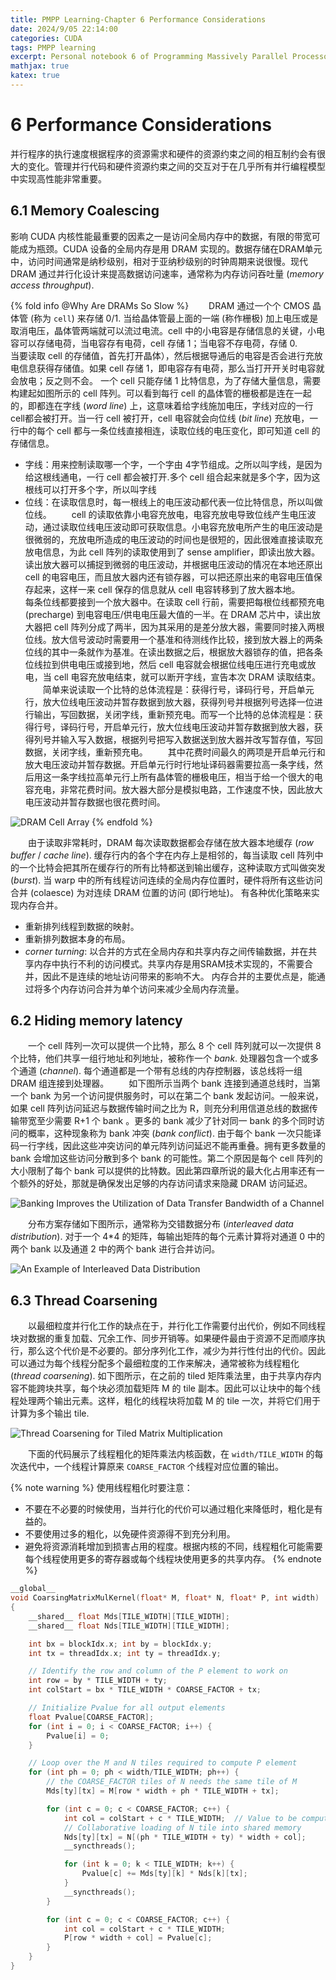 ```yaml
---
title: PMPP Learning-Chapter 6 Performance Considerations
date: 2024/9/05 22:14:00
categories: CUDA
tags: PMPP learning
excerpt: Personal notebook 6 of Programming Massively Parallel Processors.
mathjax: true
katex: true
---
```


# 6 Performance Considerations

并行程序的执行速度根据程序的资源需求和硬件的资源约束之间的相互制约会有很大的变化。管理并行代码和硬件资源约束之间的交互对于在几乎所有并行编程模型中实现高性能非常重要。

## 6.1 Memory Coalescing

影响 CUDA 内核性能最重要的因素之一是访问全局内存中的数据，有限的带宽可能成为瓶颈。CUDA 设备的全局内存是用 DRAM 实现的。数据存储在DRAM单元中，访问时间通常是纳秒级别，相对于亚纳秒级别的时钟周期来说很慢。现代 DRAM 通过并行化设计来提高数据访问速率，通常称为内存访问吞吐量 (*memory access throughput*).

{% fold info @Why Are DRAMs So Slow %}
&emsp;&emsp;DRAM 通过一个个 CMOS 晶体管 (称为 `cell`) 来存储 0/1. 当给晶体管最上面的一端 (称作栅极) 加上电压或是取消电压，晶体管两端就可以流过电流。cell 中的小电容是存储信息的关键，小电容可以存储电荷，当电容存有电荷，cell 存储 1；当电容不存电荷，存储 0.
&emsp;&emsp;当要读取 cell 的存储值，首先打开晶体），然后根据导通后的电容是否会进行充放电信息获得存储值。如果 cell 存储 1，即电容存有电荷，那么当打开开关时电容就会放电；反之则不会。
一个 cell 只能存储 1 比特信息，为了存储大量信息，需要构建起如图所示的 cell 阵列。可以看到每行 cell 的晶体管的栅极都是连在一起的，即都连在字线 (*word line*) 上，这意味着给字线施加电压，字线对应的一行cell都会被打开。当一行 cell 被打开，cell 电容就会向位线 (*bit line*) 充放电，一行中的每个 cell 都与一条位线直接相连，读取位线的电压变化，即可知道 cell 的存储信息。
- 字线：用来控制读取哪一个字，一个字由 4字节组成。之所以叫字线，是因为给这根线通电，一行 cell 都会被打开.多个 cell 组合起来就是多个字，因为这根线可以打开多个字，所以叫字线
- 位线：在读取信息时，每一根线上的电压波动都代表一位比特信息，所以叫做位线。
&emsp;&emsp;cell 的读取依靠小电容充放电，电容充放电导致位线产生电压波动，通过读取位线电压波动即可获取信息。小电容充放电所产生的电压波动是很微弱的，充放电所造成的电压波动的时间也是很短的，因此很难直接读取充放电信息，为此 cell 阵列的读取使用到了 sense amplifier，即读出放大器。读出放大器可以捕捉到微弱的电压波动，并根据电压波动的情况在本地还原出 cell 的电容电压，而且放大器内还有锁存器，可以把还原出来的电容电压值保存起来，这样一来 cell 保存的信息就从 cell 电容转移到了放大器本地。
&emsp;&emsp;每条位线都要接到一个放大器中。在读取 cell 行前，需要把每根位线都预充电 (precharge) 到电容电压/供电电压最大值的一半。在 DRAM 芯片中，读出放大器把 cell 阵列分成了两半，因为其采用的是差分放大器，需要同时接入两根位线。放大信号波动时需要用一个基准和待测线作比较，接到放大器上的两条位线的其中一条就作为基准。在读出数据之后，根据放大器锁存的值，把各条位线拉到供电电压或接到地，然后 cell 电容就会根据位线电压进行充电或放电，当 cell 电容充放电结束，就可以断开字线，宣告本次 DRAM 读取结束。
&emsp;&emsp;简单来说读取一个比特的总体流程是：获得行号，译码行号，开启单元行，放大位线电压波动并暂存数据到放大器，获得列号并根据列号选择一位进行输出，写回数据，关闭字线，重新预充电。而写一个比特的总体流程是：获得行号，译码行号，开启单元行，放大位线电压波动并暂存数据到放大器，获得列号并输入写入数据，根据列号把写入数据送到放大器并改写暂存值，写回数据，关闭字线，重新预充电。
&emsp;&emsp;其中花费时间最久的两项是开启单元行和放大电压波动并暂存数据。开启单元行时行地址译码器需要拉高一条字线，然后用这一条字线拉高单元行上所有晶体管的栅极电压，相当于给一个很大的电容充电，非常花费时间。放大器大部分是模拟电路，工作速度不快，因此放大电压波动并暂存数据也很花费时间。

![DRAM Cell Array](https://note.youdao.com/yws/api/personal/file/WEB6667e871e68ba1c132af4f6531083e10?method=download&shareKey=3a67fa6fac6a2e83fa7f0e5f0bf2c01c "DRAM Cell Array")
{% endfold %}
    
&emsp;&emsp;由于读取非常耗时，DRAM 每次读取数据都会存储在放大器本地缓存 (*row buffer* / *cache line*). 缓存行内的各个字在内存上是相邻的，每当读取 cell 阵列中的一个比特会把其所在缓存行的所有比特都送到输出缓存，这种读取方式叫做突发 (*burst*). 当 warp 中的所有线程访问连续的全局内存位置时，硬件将所有这些访问合并 (colaesce) 为对连续 DRAM 位置的访问 (即行地址)。
有各种优化策略来实现内存合并。
- 重新排列线程到数据的映射。
- 重新排列数据本身的布局。
- *corner turning*: 以合并的方式在全局内存和共享内存之间传输数据，并在共享内存中执行不利的访问模式。共享内存是用SRAM技术实现的，不需要合并，因此不是连续的地址访问带来的影响不大。
内存合并的主要优点是，能通过将多个内存访问合并为单个访问来减少全局内存流量。

## 6.2 Hiding memory latency

&emsp;&emsp;一个 cell 阵列一次可以提供一个比特，那么 8 个 cell 阵列就可以一次提供 8 个比特，他们共享一组行地址和列地址，被称作一个 *bank*. 处理器包含一个或多个通道 (*channel*). 每个通道都是一个带有总线的内存控制器，该总线将一组 DRAM 组连接到处理器。
&emsp;&emsp;如下图所示当两个 bank 连接到通道总线时，当第一个 bank 为另一个访问提供服务时，可以在第二个 bank 发起访问。一般来说，如果 cell 阵列访问延迟与数据传输时间之比为 R，则充分利用信道总线的数据传输带宽至少需要 R+1 个 bank 。更多的 bank 减少了针对同一 bank 的多个同时访问的概率，这种现象称为 bank 冲突 (*bank conflict*). 由于每个 bank 一次只能译码一行字线，因此这些冲突访问的单元阵列访问延迟不能再重叠。拥有更多数量的 bank 会增加这些访问分散到多个 bank 的可能性。第二个原因是每个 cell 阵列的大小限制了每个 bank 可以提供的比特数。因此第四章所说的最大化占用率还有一个额外的好处，那就是确保发出足够的内存访问请求来隐藏 DRAM 访问延迟。

![Banking Improves the Utilization of Data Transfer Bandwidth of a Channel](https://note.youdao.com/yws/api/personal/file/WEB1ca208a23c106f7778f72d2d9a329c34?method=download&shareKey=705ee6d9699bf36549f5740c33688ce0 "Banking Improves the Utilization of Data Transfer Bandwidth of a Channel")

&emsp;&emsp;分布方案存储如下图所示，通常称为交错数据分布 (*interleaved data distribution*). 对于一个 4*4 的矩阵，每输出矩阵的每个元素计算将对通道 0 中的两个 bank 以及通道 2 中的两个 bank 进行合并访问。

![An Example of Interleaved Data Distribution](https://note.youdao.com/yws/api/personal/file/WEB0ff74f917a82000ff47b38ea6ca53b82?method=download&shareKey=def9f25f25bee24133ae10ac5eee4696 "An Example of Interleaved Data Distribution")

## 6.3 Thread Coarsening

&emsp;&emsp;以最细粒度并行化工作的缺点在于，并行化工作需要付出代价，例如不同线程块对数据的重复加载、冗余工作、同步开销等。如果硬件最由于资源不足而顺序执行，那么这个代价是不必要的。部分序列化工作，减少为并行性付出的代价。因此可以通过为每个线程分配多个最细粒度的工作来解决，通常被称为线程粗化 (*thread coarsening*).
如下图所示，在之前的 tiled 矩阵乘法里，由于共享内存内容不能跨块共享，每个块必须加载矩阵 M 的 tile 副本。因此可以让块中的每个线程处理两个输出元素。这样，粗化的线程块将加载 M 的 tile 一次，并将它们用于计算为多个输出 tile.

![Thread Coarsening for Tiled Matrix Multiplication](https://note.youdao.com/yws/api/personal/file/WEBd0127fed6f7a89006a4338bcd85b6c84?method=download&shareKey=701002f69c07f74fa723fbe036467ff9 "Thread Coarsening for Tiled Matrix Multiplication")

&emsp;&emsp;下面的代码展示了线程粗化的矩阵乘法内核函数，在 `width/TILE_WIDTH` 的每次迭代中，一个线程计算原来 `COARSE_FACTOR` 个线程对应位置的输出。

{% note warning %}
使用线程粗化时要注意：
- 不要在不必要的时候使用，当并行化的代价可以通过粗化来降低时，粗化是有益的。
- 不要使用过多的粗化，以免硬件资源得不到充分利用。
- 避免将资源消耗增加到损害占用的程度。根据内核的不同，线程粗化可能需要每个线程使用更多的寄存器或每个线程块使用更多的共享内存。
{% endnote %}

```cpp
__global__ 
void CoarsingMatrixMulKernel(float* M, float* N, float* P, int width)
{
	__shared__ float Mds[TILE_WIDTH][TILE_WIDTH];
	__shared__ float Nds[TILE_WIDTH][TILE_WIDTH];

	int bx = blockIdx.x; int by = blockIdx.y;
	int tx = threadIdx.x; int ty = threadIdx.y;

	// Identify the row and column of the P element to work on
	int row = by * TILE_WIDTH + ty;
	int colStart = bx * TILE_WIDTH * COARSE_FACTOR + tx;

	// Initialize Pvalue for all output elements
	float Pvalue[COARSE_FACTOR];
	for (int i = 0; i < COARSE_FACTOR; i++) {
		Pvalue[i] = 0;
	}

	// Loop over the M and N tiles required to compute P element
	for (int ph = 0; ph < width/TILE_WIDTH; ph++) {
		// the COARSE_FACTOR tiles of N needs the same tile of M
		Mds[ty][tx] = M[row * width + ph * TILE_WIDTH + tx];

		for (int c = 0; c < COARSE_FACTOR; c++) {
			int col = colStart + c * TILE_WIDTH;  // Value to be computed in the c th tile
			// Collaborative loading of N tile into shared memory
			Nds[ty][tx] = N[(ph * TILE_WIDTH + ty) * width + col];
			__syncthreads();

			for (int k = 0; k < TILE_WIDTH; k++) {
				Pvalue[c] += Mds[ty][k] * Nds[k][tx];
			}
			__syncthreads();
		}

		for (int c = 0; c < COARSE_FACTOR; c++) {
			int col = colStart + c * TILE_WIDTH;
			P[row * width + col] = Pvalue[c];
		}
	}
}
```